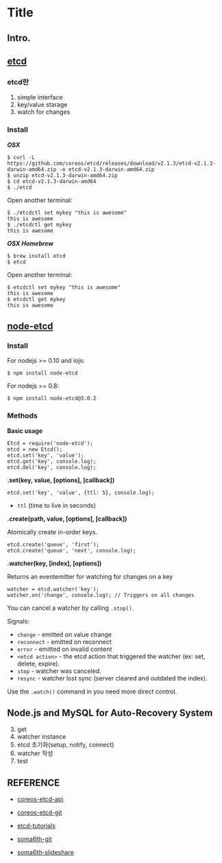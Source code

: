 # Title
## Intro.


## [etcd](https://coreos.com/etcd/docs/latest/getting-started-with-etcd.html)
### etcd란

1. simple interface
2. key/value starage
3. watch for changes

### Install

***OSX***

    $ curl -L  https://github.com/coreos/etcd/releases/download/v2.1.3/etcd-v2.1.3-darwin-amd64.zip -o etcd-v2.1.3-darwin-amd64.zip
    $ unzip etcd-v2.1.3-darwin-amd64.zip
    $ cd etcd-v2.1.3-darwin-amd64 
    $ ./etcd
Open another terminal:

    $ ./etcdctl set mykey "this is awesome"
    this is awesome
    $ ./etcdctl get mykey
    this is awesome

***OSX Homebrew***

    $ brew install etcd
    $ etcd
    
Open another terminal:

    $ etcdctl set mykey "this is awesome"
    this is awesome
    $ etcdctl get mykey
    this is awesome



## [node-etcd](https://www.npmjs.com/package/node-etcd)

### Install

For nodejs >= 0.10 and iojs:

    $ npm install node-etcd

For nodejs == 0.8:

    $ npm install node-etcd@3.0.2

### Methods
**Basic usage**

    Etcd = require('node-etcd');
    etcd = new Etcd();
    etcd.set('key', 'value');
    etcd.get('key', console.log);
    etcd.del('key', console.log);

**.set(key, value, [options], [callback])**

    etcd.set('key', 'value', {ttl: 5}, console.log);

* ```ttl``` (time to live in seconds)

**.create(path, value, [options], [callback])**

Atomically create in-order keys.

    etcd.create('queue', 'first');
    etcd.create('queue', 'next', console.log);
    
**.watcher(key, [index], [options])**

Returns an eventemitter for watching for changes on a key

    watcher = etcd.watcher('key');
    watcher.on('change', console.log); // Triggers on all changes
    
You can cancel a watcher by calling ```.stop()```.

Signals:

* ```change``` - emitted on value change
* ```reconnect``` - emitted on reconnect
* ```error``` - emitted on invalid content
* ```<etcd action>``` - the etcd action that triggered the watcher (ex: set, delete, expire).
* ```stop``` - watcher was canceled.
* ```resync``` - watcher lost sync (server cleared and outdated the index).

Use the ```.watch()``` command in you need more direct control.

## Node.js and MySQL for Auto-Recovery System

3. get 
4. watcher instance
5. etcd 초기화(setup, notify, connect)
6. watcher 작성
7. test

## REFERENCE

* [coreos-etcd-api](https://coreos.com/etcd/docs/latest/api.html)

* [coreos-etcd-git](https://github.com/coreos/etcd/tree/master/etcdctl)

* [etcd-tutorials](https://www.digitalocean.com/community/tutorials/how-to-use-etcdctl-and-etcd-coreos-s-distributed-key-value-store)

* [soma6th-git](https://github.com/swmaestro6th-crashreport/nodejs-etcd-mongodb)

* [soma6th-slideshare](http://www.slideshare.net/parkdainel/etcd-db-watcher?qid=cd557011-f6f6-474c-b5d0-69fecc711b87&v=default&b=&from_search=1)
